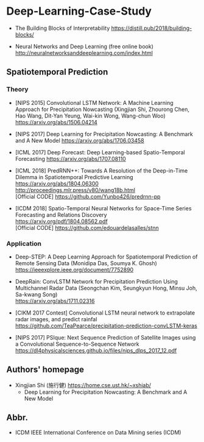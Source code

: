 # Deep-Learning-Case-Study

- The Building Blocks of Interpretability
  https://distill.pub/2018/building-blocks/

- Neural Networks and Deep Learning (free online book)
  http://neuralnetworksanddeeplearning.com/index.html

## Spatiotemporal Prediction

### Theory

- [NIPS 2015] Convolutional LSTM Network: A Machine Learning Approach for Precipitation Nowcasting (Xingjian Shi, Zhourong Chen, Hao Wang, Dit-Yan Yeung, Wai-kin Wong, Wang-chun Woo)
  https://arxiv.org/abs/1506.04214

- [NIPS 2017] Deep Learning for Precipitation Nowcasting: A Benchmark and A New Model
  https://arxiv.org/abs/1706.03458
  
- [ICML 2017] Deep Forecast: Deep Learning-based Spatio-Temporal Forecasting 
  https://arxiv.org/abs/1707.08110

- [ICML 2018] PredRNN++: Towards A Resolution of the Deep-in-Time Dilemma in Spatiotemporal Predictive Learning 
  https://arxiv.org/abs/1804.06300 \
  http://proceedings.mlr.press/v80/wang18b.html \
  [Official CODE] https://github.com/Yunbo426/predrnn-pp
  
- [ICDM 2018] Spatio-Temporal Neural Networks for Space-Time Series Forecasting and Relations Discovery
  https://arxiv.org/pdf/1804.08562.pdf \
  [Official CODE] https://github.com/edouardelasalles/stnn

### Application

- Deep-STEP: A Deep Learning Approach for Spatiotemporal Prediction of Remote Sensing Data (Monidipa Das, Soumya K. Ghosh)
https://ieeexplore.ieee.org/document/7752890

- DeepRain: ConvLSTM Network for Precipitation Prediction Using Multichannel Radar Data (Seongchan Kim, Seungkyun Hong, Minsu Joh, Sa-kwang Song) \
  https://arxiv.org/abs/1711.02316

- [CIKM 2017 Contest] Convolutional LSTM neural network to extrapolate radar images, and predict rainfal \
  https://github.com/TeaPearce/precipitation-prediction-convLSTM-keras

- [NIPS 2017] PSIque: Next Sequence Prediction of Satellite Images using a Convolutional Sequence-to-Sequence Network
  https://dl4physicalsciences.github.io/files/nips_dlps_2017_12.pdf

## Authors' homepage
- Xingjian Shi (施行健)
  https://home.cse.ust.hk/~xshiab/
  - Deep Learning for Precipitation Nowcasting: A Benchmark and A New Model 

## Abbr.
- ICDM IEEE International Conference on Data Mining series (ICDM)
